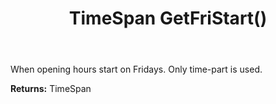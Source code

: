 ﻿---
uid: crmscript_ref_NSChatOpeningHours_GetFriStart
title: TimeSpan GetFriStart()
intellisense: NSChatOpeningHours.GetFriStart
keywords: NSChatOpeningHours, GetFriStart
so.topic: reference
---

When opening hours start on Fridays. Only time-part is used.

**Returns:** TimeSpan


